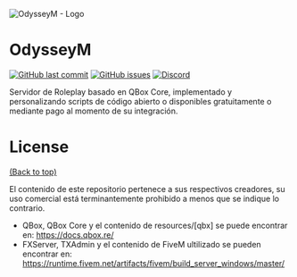 
![OdysseyM - Logo](https://i.imgur.com/d2XOMrZ.png)

# OdysseyM

[![GitHub last commit](https://img.shields.io/github/last-commit/SamuelOrtizS/OdysseyM-IssueTracker)](https://github.com/SamuelOrtizS/OdysseyM-IssueTracker/commits/main/)
[![GitHub issues](https://img.shields.io/github/issues/SamuelOrtizS/OdysseyM-IssueTracker)](https://github.com/SamuelOrtizS/OdysseyM-IssueTracker/issues)
[![Discord](https://img.shields.io/badge/Discord-OdysseyM_RP-FFE600?logo=discord&logoColor=%235865F2)](https://discord.gg/at9ATyUj)

Servidor de Roleplay basado en QBox Core, implementado y personalizando scripts de código abierto o disponibles gratuitamente o mediante pago al momento de su integración.

# License
[(Back to top)](#table-of-contents)

El contenido de este repositorio pertenece a sus respectivos creadores, su uso comercial está terminantemente prohibido a menos que se indique lo contrario.
- QBox, QBox Core y el contenido de resources/[qbx] se puede encontrar en: https://docs.qbox.re/
- FXServer, TXAdmin y el contenido de FiveM ultilizado se pueden encontrar en: https://runtime.fivem.net/artifacts/fivem/build_server_windows/master/

